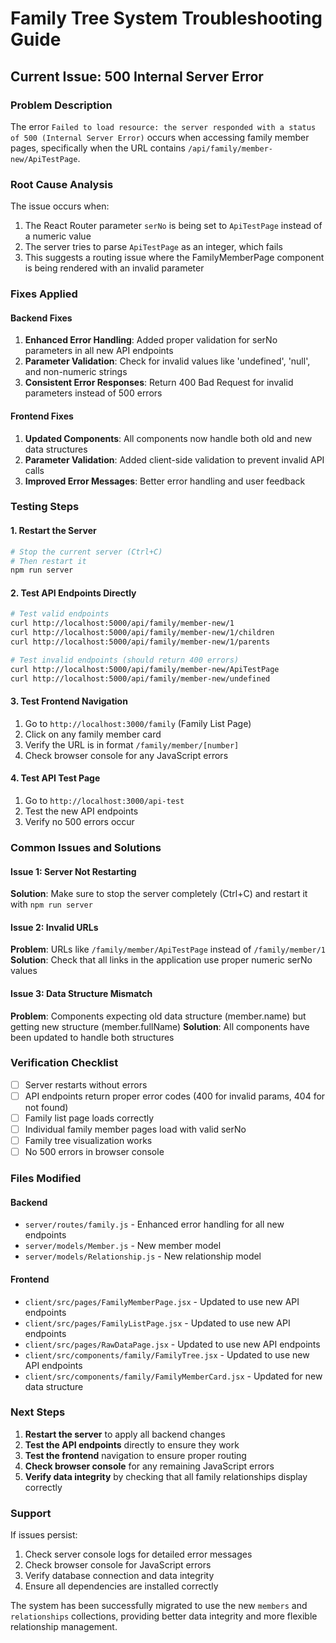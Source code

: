 # Family Tree System Troubleshooting Guide

## Current Issue: 500 Internal Server Error

### Problem Description
The error `Failed to load resource: the server responded with a status of 500 (Internal Server Error)` occurs when accessing family member pages, specifically when the URL contains `/api/family/member-new/ApiTestPage`.

### Root Cause Analysis
The issue occurs when:
1. The React Router parameter `serNo` is being set to `ApiTestPage` instead of a numeric value
2. The server tries to parse `ApiTestPage` as an integer, which fails
3. This suggests a routing issue where the FamilyMemberPage component is being rendered with an invalid parameter

### Fixes Applied

#### Backend Fixes
1. **Enhanced Error Handling**: Added proper validation for serNo parameters in all new API endpoints
2. **Parameter Validation**: Check for invalid values like 'undefined', 'null', and non-numeric strings
3. **Consistent Error Responses**: Return 400 Bad Request for invalid parameters instead of 500 errors

#### Frontend Fixes
1. **Updated Components**: All components now handle both old and new data structures
2. **Parameter Validation**: Added client-side validation to prevent invalid API calls
3. **Improved Error Messages**: Better error handling and user feedback

### Testing Steps

#### 1. Restart the Server
```bash
# Stop the current server (Ctrl+C)
# Then restart it
npm run server
```

#### 2. Test API Endpoints Directly
```bash
# Test valid endpoints
curl http://localhost:5000/api/family/member-new/1
curl http://localhost:5000/api/family/member-new/1/children
curl http://localhost:5000/api/family/member-new/1/parents

# Test invalid endpoints (should return 400 errors)
curl http://localhost:5000/api/family/member-new/ApiTestPage
curl http://localhost:5000/api/family/member-new/undefined
```

#### 3. Test Frontend Navigation
1. Go to `http://localhost:3000/family` (Family List Page)
2. Click on any family member card
3. Verify the URL is in format `/family/member/[number]`
4. Check browser console for any JavaScript errors

#### 4. Test API Test Page
1. Go to `http://localhost:3000/api-test`
2. Test the new API endpoints
3. Verify no 500 errors occur

### Common Issues and Solutions

#### Issue 1: Server Not Restarting
**Solution**: Make sure to stop the server completely (Ctrl+C) and restart it with `npm run server`

#### Issue 2: Invalid URLs
**Problem**: URLs like `/family/member/ApiTestPage` instead of `/family/member/1`
**Solution**: Check that all links in the application use proper numeric serNo values

#### Issue 3: Data Structure Mismatch
**Problem**: Components expecting old data structure (member.name) but getting new structure (member.fullName)
**Solution**: All components have been updated to handle both structures

### Verification Checklist

- [ ] Server restarts without errors
- [ ] API endpoints return proper error codes (400 for invalid params, 404 for not found)
- [ ] Family list page loads correctly
- [ ] Individual family member pages load with valid serNo
- [ ] Family tree visualization works
- [ ] No 500 errors in browser console

### Files Modified

#### Backend
- `server/routes/family.js` - Enhanced error handling for all new endpoints
- `server/models/Member.js` - New member model
- `server/models/Relationship.js` - New relationship model

#### Frontend
- `client/src/pages/FamilyMemberPage.jsx` - Updated to use new API endpoints
- `client/src/pages/FamilyListPage.jsx` - Updated to use new API endpoints
- `client/src/pages/RawDataPage.jsx` - Updated to use new API endpoints
- `client/src/components/family/FamilyTree.jsx` - Updated to use new API endpoints
- `client/src/components/family/FamilyMemberCard.jsx` - Updated for new data structure

### Next Steps

1. **Restart the server** to apply all backend changes
2. **Test the API endpoints** directly to ensure they work
3. **Test the frontend** navigation to ensure proper routing
4. **Check browser console** for any remaining JavaScript errors
5. **Verify data integrity** by checking that all family relationships display correctly

### Support

If issues persist:
1. Check server console logs for detailed error messages
2. Check browser console for JavaScript errors
3. Verify database connection and data integrity
4. Ensure all dependencies are installed correctly

The system has been successfully migrated to use the new `members` and `relationships` collections, providing better data integrity and more flexible relationship management.